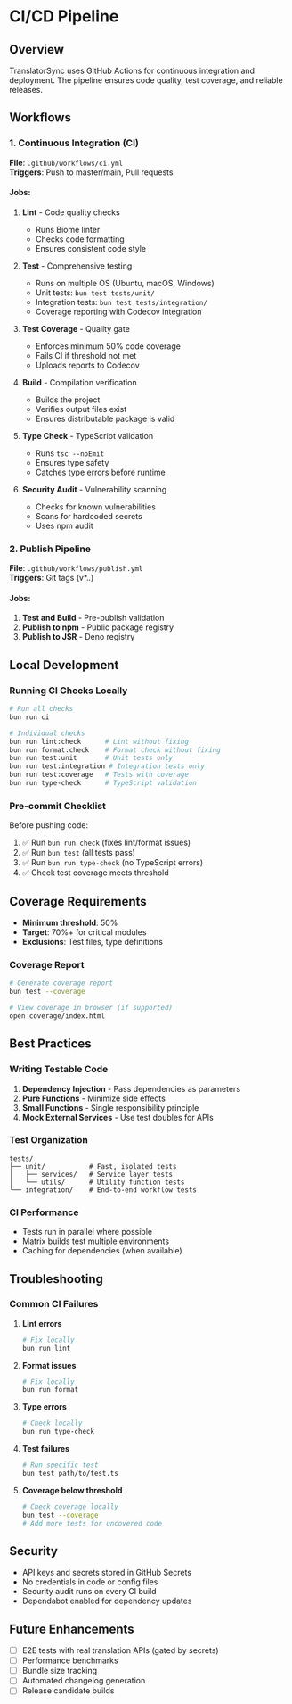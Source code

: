 # CI/CD Pipeline

## Overview

TranslatorSync uses GitHub Actions for continuous integration and deployment. The pipeline ensures code quality, test coverage, and reliable releases.

## Workflows

### 1. Continuous Integration (CI)

**File**: `.github/workflows/ci.yml`  
**Triggers**: Push to master/main, Pull requests

#### Jobs:

1. **Lint** - Code quality checks
   - Runs Biome linter
   - Checks code formatting
   - Ensures consistent code style

2. **Test** - Comprehensive testing
   - Runs on multiple OS (Ubuntu, macOS, Windows)
   - Unit tests: `bun test tests/unit/`
   - Integration tests: `bun test tests/integration/`
   - Coverage reporting with Codecov integration

3. **Test Coverage** - Quality gate
   - Enforces minimum 50% code coverage
   - Fails CI if threshold not met
   - Uploads reports to Codecov

4. **Build** - Compilation verification
   - Builds the project
   - Verifies output files exist
   - Ensures distributable package is valid

5. **Type Check** - TypeScript validation
   - Runs `tsc --noEmit`
   - Ensures type safety
   - Catches type errors before runtime

6. **Security Audit** - Vulnerability scanning
   - Checks for known vulnerabilities
   - Scans for hardcoded secrets
   - Uses npm audit

### 2. Publish Pipeline

**File**: `.github/workflows/publish.yml`  
**Triggers**: Git tags (v*.*.*)

#### Jobs:

1. **Test and Build** - Pre-publish validation
2. **Publish to npm** - Public package registry
3. **Publish to JSR** - Deno registry

## Local Development

### Running CI Checks Locally

```bash
# Run all checks
bun run ci

# Individual checks
bun run lint:check      # Lint without fixing
bun run format:check    # Format check without fixing
bun run test:unit       # Unit tests only
bun run test:integration # Integration tests only
bun run test:coverage   # Tests with coverage
bun run type-check      # TypeScript validation
```

### Pre-commit Checklist

Before pushing code:

1. ✅ Run `bun run check` (fixes lint/format issues)
2. ✅ Run `bun test` (all tests pass)
3. ✅ Run `bun run type-check` (no TypeScript errors)
4. ✅ Check test coverage meets threshold

## Coverage Requirements

- **Minimum threshold**: 50%
- **Target**: 70%+ for critical modules
- **Exclusions**: Test files, type definitions

### Coverage Report

```bash
# Generate coverage report
bun test --coverage

# View coverage in browser (if supported)
open coverage/index.html
```

## Best Practices

### Writing Testable Code

1. **Dependency Injection** - Pass dependencies as parameters
2. **Pure Functions** - Minimize side effects
3. **Small Functions** - Single responsibility principle
4. **Mock External Services** - Use test doubles for APIs

### Test Organization

```
tests/
├── unit/           # Fast, isolated tests
│   ├── services/   # Service layer tests
│   └── utils/      # Utility function tests
└── integration/    # End-to-end workflow tests
```

### CI Performance

- Tests run in parallel where possible
- Matrix builds test multiple environments
- Caching for dependencies (when available)

## Troubleshooting

### Common CI Failures

1. **Lint errors**
   ```bash
   # Fix locally
   bun run lint
   ```

2. **Format issues**
   ```bash
   # Fix locally
   bun run format
   ```

3. **Type errors**
   ```bash
   # Check locally
   bun run type-check
   ```

4. **Test failures**
   ```bash
   # Run specific test
   bun test path/to/test.ts
   ```

5. **Coverage below threshold**
   ```bash
   # Check coverage locally
   bun test --coverage
   # Add more tests for uncovered code
   ```

## Security

- API keys and secrets stored in GitHub Secrets
- No credentials in code or config files
- Security audit runs on every CI build
- Dependabot enabled for dependency updates

## Future Enhancements

- [ ] E2E tests with real translation APIs (gated by secrets)
- [ ] Performance benchmarks
- [ ] Bundle size tracking
- [ ] Automated changelog generation
- [ ] Release candidate builds
